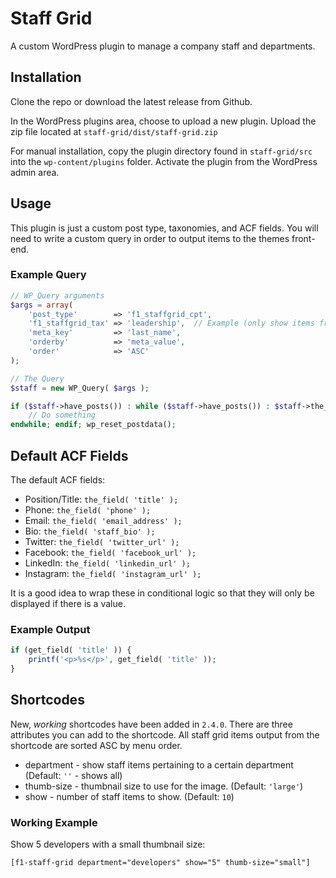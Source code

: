 # Staff Grid
A custom WordPress plugin to manage a company staff and departments.

## Installation
Clone the repo or download the latest release from Github.

In the WordPress plugins area, choose to upload a new plugin. Upload the zip file located at `staff-grid/dist/staff-grid.zip`

For manual installation, copy the plugin directory found in `staff-grid/src` into the `wp-content/plugins` folder. Activate the plugin from the WordPress admin area.

## Usage
This plugin is just a custom post type, taxonomies, and ACF fields. You will need to write a custom query in order to output items to the themes front-end.

### Example Query
```php
// WP_Query arguments
$args = array(
	'post_type'        => 'f1_staffgrid_cpt',
	'f1_staffgrid_tax' => 'leadership',  // Example (only show items from the "Leadership" category)
	'meta_key'         => 'last_name',
	'orderby'          => 'meta_value',
	'order'            => 'ASC'
);

// The Query
$staff = new WP_Query( $args );

if ($staff->have_posts()) : while ($staff->have_posts()) : $staff->the_post();
	// Do something
endwhile; endif; wp_reset_postdata();
```

## Default ACF Fields
The default ACF fields:

- Position/Title: `the_field( 'title' );`
- Phone: `the_field( 'phone' );`
- Email: `the_field( 'email_address' );`
- Bio: `the_field( 'staff_bio' );`
- Twitter: `the_field( 'twitter_url' );`
- Facebook: `the_field( 'facebook_url' );`
- LinkedIn: `the_field( 'linkedin_url' );`
- Instagram: `the_field( 'instagram_url' );`

It is a good idea to wrap these in conditional logic so that they will only be displayed if there is a value.

### Example Output
```php
if (get_field( 'title' )) {
	printf('<p>%s</p>', get_field( 'title' ));
}
```

## Shortcodes
New, _working_ shortcodes have been added in `2.4.0`. There are three attributes
you can add to the shortcode. All staff grid items output from the shortcode are
sorted ASC by menu order.

- department - show staff items pertaining to a certain department (Default: `''` - shows all)
- thumb-size - thumbnail size to use for the image. (Default: `'large'`)
- show - number of staff items to show. (Default: `10`)

### Working Example
Show 5 developers with a small thumbnail size:

```
[f1-staff-grid department="developers" show="5" thumb-size="small"]
```
